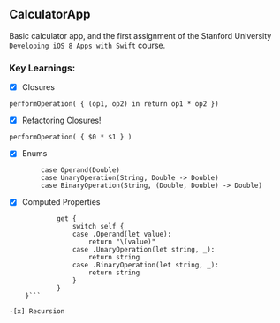 ## CalculatorApp

Basic calculator app, and the first assignment of the Stanford University `Developing iOS 8 Apps with Swift` course.

### Key Learnings:

-[x] Closures

`performOperation( { (op1, op2) in return op1 * op2 })`

-[x] Refactoring Closures!

`performOperation( { $0 * $1 } )`

-[x] Enums

``` enum Op {
        case Operand(Double)
        case UnaryOperation(String, Double -> Double)
        case BinaryOperation(String, (Double, Double) -> Double)
```

-[x] Computed Properties

``` var description : String {
            get {
                switch self {
                case .Operand(let value):
                    return "\(value)"
                case .UnaryOperation(let string, _):
                    return string
                case .BinaryOperation(let string, _):
                    return string
                }
            }
    }```

-[x] Recursion
